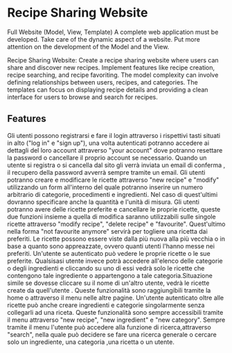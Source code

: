 # Recipe Sharing Website

Full Website (Model, View, Template)
A complete web application must be developed. Take care
of the dynamic aspect of a website. Put more attention on
the development of the Model and the View.

Recipe Sharing Website: Create a recipe sharing website where users can share and
discover new recipes. Implement features like recipe creation, recipe searching, and recipe
favoriting. The model complexity can involve defining relationships between users, recipes,
and categories. The templates can focus on displaying recipe details and providing a clean
interface for users to browse and search for recipes.

## Features

Gli utenti possono registrarsi e fare il login attraverso i rispettivi tasti situati in alto ("log in" e "sign up"), una volta autenticati 
potranno accedere ai dettagli del loro account attraverso "your account" dove potranno resettare la password o cancellare il proprio
account se necessario. Quando un utente si registra o si cancella dal sito gli verrà inviata un email di conferma , il recupero della 
password avverrà sempre tramite un email. Gli utenti potranno creare e modificare le ricette attraverso "new recipe" e "modify" utilizzando un form 
all'interno del quale potranno inserire un numero arbitrario di categorie, procedimenti e ingredienti. Nel caso di quest'ultimi dovranno
specificare anche la quantità e l'unità di misura. Gli utenti potranno avere delle ricette preferite e cancellare le proprie ricette, queste due funzioni
insieme a quella di modifica saranno utilizzabili sulle singole ricette attraverso "modify recipe", "delete recipe" e "favourite". Quest'ultimo nella 
forma "not favourite anymore" servirà per togliere una ricetta dai preferiti. Le ricette possono essere viste dalla più nuova alla più
vecchia o in base a quanto sono appreazzate, ovvero quanti utenti l'hanno messe nei preferiti. Un'utente se autenticato  può vedere le proprie ricette o 
le sue preferite. Qualsisasi utente invece potrà accedere all'elenco delle categorie o degli ingredienti e cliccando su uno di essi vedrà solo le ricette 
che contengono tale ingrediente o appartengono a tale categoria.Situazione simile se dovesse cliccare su il nome di un'altro utente, vedrà le ricette 
create da quell'utente . Queste funzionalità sono  raggiungibili tramite la home o attraverso il menu nelle altre pagine. Un'utente autenticato oltre alle ricette può anche creare ingredienti e categorie singolarmente senza collegarli ad una riceta.
Queste funzionalità sono sempre accessibili tramite il menu attraverso "new recipe", "new ingredient" e "new category". Sempre tramite il menu l'utente può accedere alla funzione di ricerca,attraverso "search", nella quale può decidere se fare una ricerca generale o cercare solo un ingrediente, una categoria ,una 
ricetta o un utente.

 
